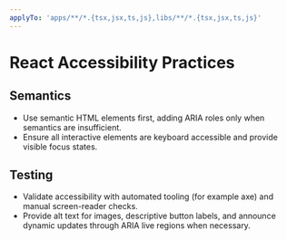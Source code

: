 ```yaml
---
applyTo: 'apps/**/*.{tsx,jsx,ts,js},libs/**/*.{tsx,jsx,ts,js}'
---
```


# React Accessibility Practices

## Semantics

-   Use semantic HTML elements first, adding ARIA roles only when semantics are insufficient.
-   Ensure all interactive elements are keyboard accessible and provide visible focus states.

## Testing

-   Validate accessibility with automated tooling (for example axe) and manual screen-reader checks.
-   Provide alt text for images, descriptive button labels, and announce dynamic updates through ARIA live regions when necessary.

